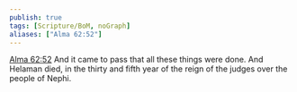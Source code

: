 ```yaml
---
publish: true
tags: [Scripture/BoM, noGraph]
aliases: ["Alma 62:52"]
---
```

[Alma 62:52](https://churchofjesuschrist.org/study/scriptures/bofm/alma/62?lang=eng&id=p52#p52) And it came to pass that all these things were done. And Helaman died, in the thirty and fifth year of the reign of the judges over the people of Nephi.




